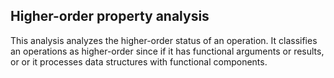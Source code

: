 Higher-order property analysis
------------------------------

This analysis analyzes the higher-order status of an operation.
It classifies an operations as higher-order since if it
has functional arguments or results, or or it processes
data structures with functional components.
